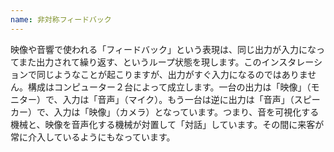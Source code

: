 ```yaml
---
name: 非対称フィードバック
---
```



映像や音響で使われる「フィードバック」という表現は、同じ出力が入力になってまた出力されて繰り返す、というループ状態を現します。このインスタレーションで同じようなことが起こりますが、出力がすぐ入力になるのではありません。構成はコンピューター２台によって成立します。一台の出力は「映像」（モニター）で、入力は「音声」（マイク）。もう一台は逆に出力は「音声」（スピーカー）で、入力は「映像」（カメラ）となっています。つまり、音を可視化する機械と、映像を音声化する機械が対置して「対話」しています。その間に来客が常に介入しているようにもなっています。
